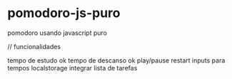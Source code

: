 # pomodoro-js-puro

pomodoro usando javascript puro

// funcionalidades

tempo de estudo ok
tempo de descanso ok
play/pause
restart
inputs para tempos
localstorage
integrar lista de tarefas
